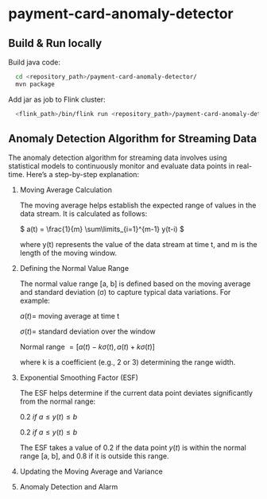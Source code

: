 # payment-card-anomaly-detector

## Build & Run locally
Build java code:
```bash
  cd <repository_path>/payment-card-anomaly-detector/
  mvn package
```
Add jar as job to Flink cluster:
```bash
  <flink_path>/bin/flink run <repository_path>/payment-card-anomaly-detector/target/payment-card-anomaly-detector-0.1.jar
```

## Anomaly Detection Algorithm for Streaming Data

The anomaly detection algorithm for streaming data involves using statistical models to continuously monitor and evaluate data points in real-time. Here’s a step-by-step explanation:

1. Moving Average Calculation

    The moving average helps establish the expected range of values in the data stream. It is calculated as follows:

    $` a(t) = \frac{1}{m} \sum\limits_{i=1}^{m-1} y(t-i) `$

    where y(t) represents the value of the data stream at time t, and m is the length of the moving window.

2. Defining the Normal Value Range

    The normal value range [a, b] is defined based on the moving average and standard deviation (σ) to capture typical data variations. For example:

    $`a(t)= `$ moving average at time t

    $`σ(t)= `$ standard deviation over the window

    Normal range $`=[a(t)−kσ(t),a(t)+kσ(t)]`$

    where k is a coefficient (e.g., 2 or 3) determining the range width.

3. Exponential Smoothing Factor (ESF)

    The ESF helps determine if the current data point deviates significantly from the normal range:

    $`0.2 \ ​if \ a≤y(t)≤b `$ 
  
    $` 0.2 ​\ if \ a≤y(t)≤b `$
  
    The ESF takes a value of 0.2 if the data point $`y(t)`$ is within the normal range [a, b], and 0.8 if it is outside this range.

4. Updating the Moving Average and Variance

5. Anomaly Detection and Alarm
